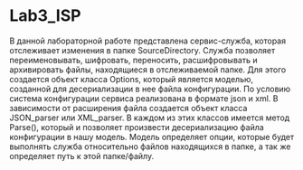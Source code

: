 # Lab3_ISP

В данной лабораторной работе представлена сервис-служба, которая отслеживает изменения в папке SourceDirectory. Служба позволяет переименовывать, шифровать, переносить, расшифровывать и архивировать файлы, находящиеся в отслеживаемой папке. Для этого создается объект класса Options, который является моделью, созданной для десериализации в нее файла конфигурации. По условию система конфигурации сервиса реализована в формате json и xml. В зависимости от расширения файла создается объект класса JSON_parser или XML_parser. В каждом из этих классов имеется метод Parse(), который и позволяет произвести десериализацию файла конфигурации в нашу модель. Модель определяет опции, которые будет выполнять служба относительно файлов находящихся в папке, а так же определяет путь к этой папке/файлу.
